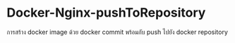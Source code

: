 # Docker-Nginx-pushToRepository
 การสร้าง docker image ด้วย docker commit พร้อมกับ push ไปยัง docker repository
